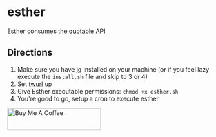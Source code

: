 # esther

Esther consumes the [quotable API](https://github.com/lukePeavey/quotable)

## Directions

1. Make sure you have [jq](https://stedolan.github.io/jq/) installed on your machine (or if you feel lazy execute the `install.sh` file and skip to 3 or 4)
2. Set [twurl](https://developer.twitter.com/en/docs) up
3. Give Esther executable permissions: `chmod +x esther.sh`
4. You're good to go, setup a cron to execute esther

<a href="https://www.buymeacoffee.com/YkwcZVO" target="_blank"><img src="https://cdn.buymeacoffee.com/buttons/default-orange.png" alt="Buy Me A Coffee" style="height: 51px !important;width: 217px !important;" ></a>
